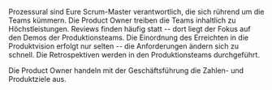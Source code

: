 Prozessural sind Eure Scrum-Master verantwortlich, die sich rührend um die Teams kümmern. Die Product Owner treiben die Teams inhaltlich zu Höchstleistungen. Reviews finden häufig statt -- dort liegt der Fokus auf den Demos der Produktionsteams. Die Einordnung des Erreichten in die Produktvision erfolgt nur selten -- die Anforderungen ändern sich zu schnell. Die Retrospektiven werden in den Produktionsteams durchgeführt.

Die Product Owner handeln mit der Geschäftsführung die Zahlen- und Produktziele aus.
